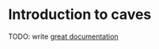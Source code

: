 # Introduction to caves

TODO: write [great documentation](http://jacobian.org/writing/what-to-write/)
